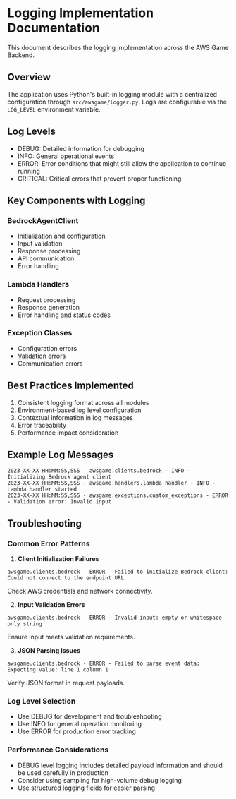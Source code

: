 # Logging Implementation Documentation

This document describes the logging implementation across the AWS Game Backend.

## Overview

The application uses Python's built-in logging module with a centralized configuration through `src/awsgame/logger.py`. Logs are configurable via the `LOG_LEVEL` environment variable.

## Log Levels

- DEBUG: Detailed information for debugging
- INFO: General operational events
- ERROR: Error conditions that might still allow the application to continue running
- CRITICAL: Critical errors that prevent proper functioning

## Key Components with Logging

### BedrockAgentClient
- Initialization and configuration
- Input validation
- Response processing
- API communication
- Error handling

### Lambda Handlers
- Request processing
- Response generation
- Error handling and status codes

### Exception Classes
- Configuration errors
- Validation errors
- Communication errors

## Best Practices Implemented

1. Consistent logging format across all modules
2. Environment-based log level configuration
3. Contextual information in log messages
4. Error traceability
5. Performance impact consideration

## Example Log Messages

```
2023-XX-XX HH:MM:SS,SSS - awsgame.clients.bedrock - INFO - Initializing Bedrock agent client
2023-XX-XX HH:MM:SS,SSS - awsgame.handlers.lambda_handler - INFO - Lambda handler started
2023-XX-XX HH:MM:SS,SSS - awsgame.exceptions.custom_exceptions - ERROR - Validation error: Invalid input
```

## Troubleshooting

### Common Error Patterns

1. **Client Initialization Failures**
```
awsgame.clients.bedrock - ERROR - Failed to initialize Bedrock client: Could not connect to the endpoint URL
```
Check AWS credentials and network connectivity.

2. **Input Validation Errors**
```
awsgame.clients.bedrock - ERROR - Invalid input: empty or whitespace-only string
```
Ensure input meets validation requirements.

3. **JSON Parsing Issues**
```
awsgame.clients.bedrock - ERROR - Failed to parse event data: Expecting value: line 1 column 1
```
Verify JSON format in request payloads.

### Log Level Selection

- Use DEBUG for development and troubleshooting
- Use INFO for general operation monitoring
- Use ERROR for production error tracking

### Performance Considerations

- DEBUG level logging includes detailed payload information and should be used carefully in production
- Consider using sampling for high-volume debug logging
- Use structured logging fields for easier parsing